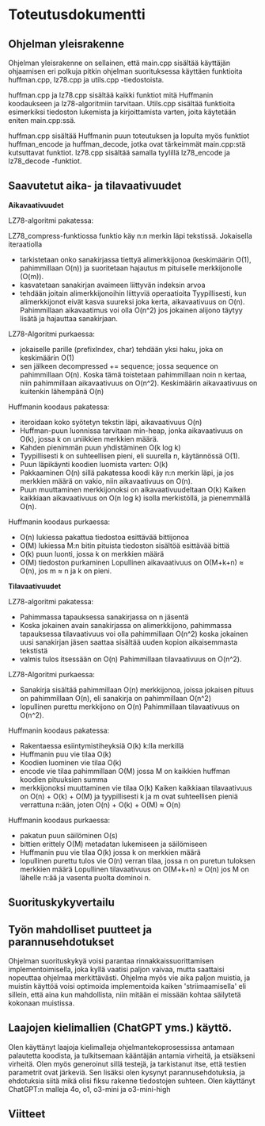 # Toteutusdokumentti

## Ohjelman yleisrakenne
Ohjelman yleisrakenne on sellainen, että main.cpp sisältää käyttäjän ohjaamisen eri polkuja pitkin ohjelman suorituksessa käyttäen funktioita huffman.cpp, lz78.cpp ja utils.cpp -tiedostoista. 

huffman.cpp ja lz78.cpp sisältää kaikki funktiot mitä Huffmanin koodaukseen ja lz78-algoritmiin tarvitaan. Utils.cpp sisältää funktioita esimerkiksi tiedoston lukemista ja kirjoittamista varten, joita käytetään eniten main.cpp:ssä. 

huffman.cpp sisältää Huffmanin puun toteutuksen ja lopulta myös funktiot huffman_encode ja huffman_decode, jotka ovat tärkeimmät main.cpp:stä kutsuttavat funktiot.
lz78.cpp sisältää samalla tyylillä lz78_encode ja lz78_decode -funktiot. 

## Saavutetut aika- ja tilavaativuudet

**Aikavaativuudet**

LZ78-algoritmi pakatessa:

LZ78_compress-funktiossa funktio käy n:n merkin läpi tekstissä. Jokaisella iteraatiolla
- tarkistetaan onko sanakirjassa tiettyä alimerkkijonoa (keskimäärin O(1), pahimmillaan O(n)) ja suoritetaan hajautus m pituiselle merkkijonolle (O(m)). 
- kasvatetaan sanakirjan avaimeen liittyvän indeksin arvoa
- tehdään joitain alimerkkijonoihin liittyviä operaatioita
Tyypillisesti, kun alimerkkijonot eivät kasva suureksi joka kerta, aikavaativuus on O(n). Pahimmillaan aikavaatimus voi olla O(n^2) jos jokainen alijono täytyy lisätä ja hajauttaa sanakirjaan.

LZ78-Algoritmi purkaessa:
- jokaiselle parille (prefixIndex, char) tehdään yksi haku, joka on keskimäärin O(1)
- sen jälkeen decompressed += sequence; jossa sequence on pahimmillaan O(n).
Koska tämä toistetaan pahimmillaan noin n kertaa, niin pahimmillaan aikavaativuus on O(n^2). Keskimäärin aikavaativuus on kuitenkin lähempänä O(n)

Huffmanin koodaus pakatessa:
- iteroidaan koko syötetyn tekstin läpi, aikavaativuus O(n)
- Huffman-puun luonnissa tarvitaan min-heap, jonka aikavaativuus on O(k), jossa k on uniikkien merkkien määrä.
- Kahden pienimmän puun yhdistäminen O(k log k)
- Tyypillisesti k on suhteellisen pieni, eli suurella n, käytännössä O(1).
- Puun läpikäynti koodien luomista varten: O(k)
- Pakkaaminen O(n) sillä pakatessa koodi käy n:n merkin läpi, ja jos merkkien määrä on vakio, niin aikavaativuus on O(n).
- Puun muuttaminen merkkijonoksi on aikavaativuudeltaan O(k)
Kaiken kaikkiaan aikavaativuus on O(n log k) isolla merkistöllä, ja pienemmällä O(n).

Huffmanin koodaus purkaessa:
- O(n) lukiessa pakattua tiedostoa esittävää bittijonoa
- O(M) lukiessa M:n bitin pituista tiedoston sisältöä esittävää bittiä
- O(k) puun luonti, jossa k on merkkien määrä
- O(M) tiedoston purkaminen
Lopullinen aikavaativuus on O(M+k+n) ≈ O(n), jos m ≈ n ja k on pieni.

**Tilavaativuudet**

LZ78-algoritmi pakatessa:
- Pahimmassa tapauksessa sanakirjassa on n jäsentä
- Koska jokainen avain sanakirjassa on alimerkkijono, pahimmassa tapauksessa tilavaativuus voi olla pahimmillaan O(n^2) koska jokainen uusi sanakirjan jäsen saattaa sisältää uuden kopion aikaisemmasta tekstistä
- valmis tulos itsessään on O(n)
Pahimmillaan tilavaativuus on O(n^2).

LZ78-Algoritmi purkaessa:
- Sanakirja sisältää pahimmillaan O(n) merkkijonoa, joissa jokaisen pituus on pahimmillaan O(n), eli sanakirja on pahimmillaan O(n^2)
- lopullinen purettu merkkijono on O(n)
Pahimmillaan tilavaativuus on O(n^2).

Huffmanin koodaus pakatessa:
- Rakentaessa esiintymistiheyksiä O(k) k:lla merkillä
- Huffmanin puu vie tilaa O(k)
- Koodien luominen vie tilaa O(k)
- encode vie tilaa pahimmillaan O(M) jossa M on kaikkien huffman koodien pituuksien summa
- merkkijonoksi muuttaminen vie tilaa O(k)
Kaiken kaikkiaan tilavaativuus on O(n) + O(k) + O(M) ja tyypillisesti k ja m ovat suhteellisen pieniä verrattuna n:ään, joten O(n) + O(k) + O(M) ≈ O(n)

Huffmanin koodaus purkaessa:
- pakatun puun säilöminen O(s)
- bittien erittely O(M) metadatan lukemiseen ja säilömiseen
- Huffmanin puu vie tilaa O(k) jossa k on merkkien määrä
- lopullinen purettu tulos vie O(n) verran tilaa, jossa n on puretun tuloksen merkkien määrä
Lopullinen tilavaativuus on O(M+k+n) ≈ O(n) jos M on lähelle n:ää ja vasenta puolta dominoi n.

## Suorituskykyvertailu




## Työn mahdolliset puutteet ja parannusehdotukset
Ohjelman suorituskykyä voisi parantaa rinnakkaissuorittamisen implementoimisella, joka kyllä vaatisi paljon vaivaa, mutta saattaisi nopeuttaa ohjelmaa merkittävästi. Ohjelma myös vie aika paljon muistia, ja muistin käyttöä voisi optimoida implementoida kaiken 'striimaamisella' eli sillein, että aina kun mahdollista, niin mitään ei missään kohtaa säilytetä kokonaan muistissa.

## Laajojen kielimallien (ChatGPT yms.) käyttö.
Olen käyttänyt laajoja kielimalleja ohjelmantekoprosessissa antamaan palautetta koodista, ja tulkitsemaan kääntäjän antamia virheitä, ja etsiäkseni virheitä. Olen myös generoinut sillä testejä, ja tarkistanut itse, että testien parametrit ovat järkeviä. Sen lisäksi olen kysynyt parannusehdotuksia, ja ehdotuksia siitä mikä olisi fiksu rakenne tiedostojen suhteen. Olen käyttänyt ChatGPT:n malleja 4o, o1, o3-mini ja o3-mini-high


## Viitteet
